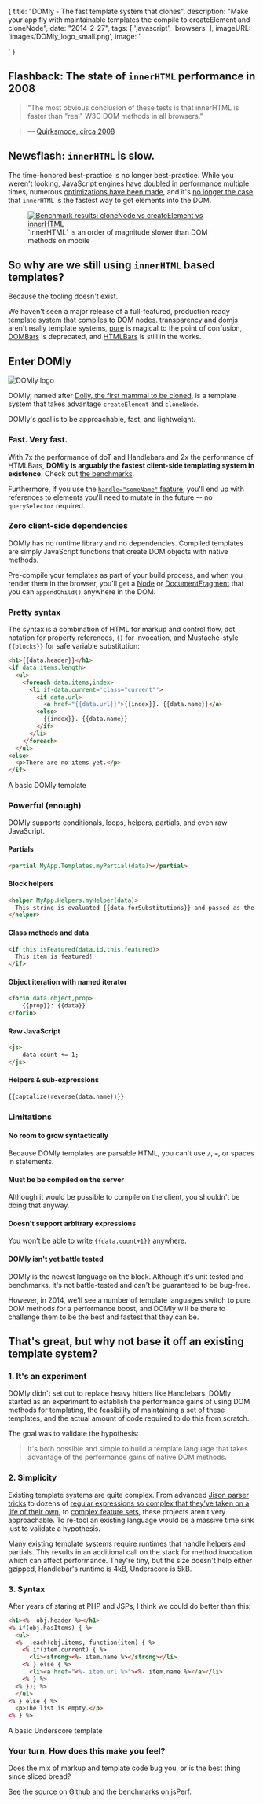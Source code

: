 {
  title: "DOMly - The fast template system that clones",
  description: "Make your app fly with maintainable templates the compile to createElement and cloneNode",
  date: "2014-2-27",
  tags: [
    'javascript',
    'browsers'
  ],
  imageURL: 'images/DOMly_logo_small.png',
  image: '<div class="fullMast" style="background-image: url(images/DOMly_logo_small.png);"></div>'
}

## Flashback: The state of `innerHTML` performance in 2008

> "The most obvious conclusion of these tests is that innerHTML is faster than "real" W3C DOM methods in all browsers."

> &#8212; [Quirksmode, circa 2008][quirksmode: innerHTML]

## Newsflash: `innerHTML` is slow.

The time-honored best-practice is no longer best-practice. While you weren't looking, JavaScript engines have [doubled in performance][V8 crankshaft] multiple times, numerous [optimizations have been made][webkit patch for 82201], and it's [no longer the case][cloneNode vs createElement vs innerHTML] that `innerHTML` is the fastest way to get elements into the DOM.

<figure>
    <a href="http://jsperf.com/clonenode-vs-createelement-performance/32" title="Benchmarks on jsPerf"><img src="images/bench-createElement-cloneNode-innerHTML.png" alt="Benchmark results: cloneNode vs createElement vs innerHTML" target="_blank"></a>
    <figcaption>`innerHTML` is an order of magnitude slower than DOM methods on mobile</figcaption>
</figure>

<!-- Results for cloneNode vs createElement vs innerHTML -->
<!-- <script src="http://www.browserscope.org/user/tests/table/agt1YS1wcm9maWxlcnIRCxIEVGVzdBiAgIDUzbCvCww?o=js"></script> -->

## So why are we still using `innerHTML` based templates?

Because the tooling doesn't exist.

We haven't seen a major release of a full-featured, production ready template system that compiles to DOM nodes. [transparency] and [domjs] aren't really template systems, [pure] is magical to the point of confusion, [DOMBars] is deprecated, and [HTMLBars] is still in the works.


## Enter DOMly
<img src="images/DOMly_logo_small.png" class="right titleImage" alt="DOMly logo">

DOMly, named after [Dolly, the first mammal to be cloned], is a template system that takes advantage `createElement` and `cloneNode`.

DOMly's goal is to be approachable, fast, and lightweight.


### Fast. Very fast.

With 7x the performance of doT and Handlebars and 2x the performance of HTMLBars, **DOMly is arguably the fastest client-side templating system in existence**. Check out [the benchmarks][benchmarks on jsPerf].

Furthermore, if you use the [`handle="someName"` feature][handles feature], you'll end up with references to elements you'll need to mutate in the future -- no `querySelector` required.


### Zero client-side dependencies

DOMly has no runtime library and no dependencies. Compiled templates are simply JavaScript functions that create DOM objects with native methods.

Pre-compile your templates as part of your build process, and when you render them in the browser, you'll get a [Node] or [DocumentFragment] that you can `appendChild()` anywhere in the DOM.


### Pretty syntax

The syntax is a combination of HTML for markup and control flow, dot notation for property references, `()` for invocation, and Mustache-style `{{blocks}}` for safe variable substitution:

```html
<h1>{{data.header}}</h1>
<if data.items.length>
  <ul>
    <foreach data.items,index>
      <li if-data.current='class="current"'>
        <if data.url>
          <a href="{{data.url}}">{{index}}. {{data.name}}</a>
        <else>
          {{index}}. {{data.name}}
        </if>
      </li>
    </foreach>
  </ul>
<else>
  <p>There are no items yet.</p>
</if>
```
<figcaption class="center">A basic DOMly template</figcaption>


### Powerful (enough)

DOMly supports conditionals, loops, helpers, partials, and even raw JavaScript.

#### Partials
```html
<partial MyApp.Templates.myPartial(data)></partial>
```

#### Block helpers
```html
<helper MyApp.Helpers.myHelper(data)>
  This string is evaluated {{data.forSubstitutions}} and passed as the last argument.
</helper>
```

#### Class methods and data
```html
<if this.isFeatured(data.id,this.featured)>
  This item is featured!
</if>
```

#### Object iteration with named iterator
```html
<forin data.object,prop>
    {{prop}}: {{data}}
</forin>
```

#### Raw JavaScript
```html
<js>
    data.count += 1;
</js>
```

#### Helpers & sub-expressions
```html
{{captalize(reverse(data.name))}}
```

### Limitations

#### No room to grow syntactically

Because DOMly templates are parsable HTML, you can't use `/`, `=`, or spaces in statements.

#### Must be be compiled on the server

Although it would be possible to compile on the client, you shouldn't be doing that anyway.

#### Doesn't support arbitrary expressions

You won't be able to write `{{data.count+1}}` anywhere.

#### DOMly isn't yet battle tested

DOMly is the newest language on the block. Although it's unit tested and benchmarks, it's not battle-tested and can't be guaranteed to be bug-free. 

However, in 2014, we'll see a number of template languages switch to pure DOM methods for a performance boost, and DOMly will be there to challenge them to be the best and fastest that they can be.


## That's great, but why not base it off an existing template system?

### 1. It's an experiment

DOMly didn't set out to replace heavy hitters like Handlebars. DOMly started as an experiment to establish the performance gains of using DOM methods for templating, the feasibility of maintaining a set of these templates, and the actual amount of code required to do this from scratch.

The goal was to validate the hypothesis:

>It's both possible and simple to build a template language that takes advantage of the performance gains of native DOM methods.

### 2. Simplicity

Existing template systems are quite complex. From advanced [Jison parser tricks] to dozens of [regular expressions so complex that they've taken on a life of their own], to [complex feature sets], these projects aren't very approachable. To re-tool an existing language would be a massive time sink just to validate a hypothesis.

Many existing template systems require runtimes that handle helpers and partials. This results in an additional call on the stack for method invocation which can affect performance. They're tiny, but the size doesn't help either gzipped, Handlebar's runtime is 4kB, Underscore is 5kB.

### 3. Syntax

After years of staring at PHP and JSPs, I think we could do better than this:

```html
<h1><%- obj.header %></h1>
<% if(obj.hasItems) { %>
  <ul>
  <% _.each(obj.items, function(item) { %>
    <% if(item.current) { %>
      <li><strong><%- item.name %></strong></li>
    <% } else { %>
      <li><a href="<%- item.url %>"><%- item.name %></a></li>
    <% } %>
  <% }); %>
  </ul>
<% } else { %>
  <p>The list is empty.</p>
<% } %>
```
<figcaption class="center">A basic Underscore template</figcaption>


### Your turn. How does this make you feel?

Does the mix of markup and template code bug you, or is the best thing since sliced bread?

See [the source on Github] and the [benchmarks on jsPerf]. 



[Dolly, the first mammal to be cloned]: http://en.wikipedia.org/wiki/Dolly_(sheep)
[Node]: https://developer.mozilla.org/en-US/docs/Web/API/Node
[DocumentFragment]: https://developer.mozilla.org/en-US/docs/Web/API/DocumentFragment
[complex feature sets]: http://jlongster.github.io/nunjucks/templating.html
[regular expressions so complex that they've taken on a life of their own]: https://github.com/olado/doT/blob/master/doT.js#L15
[Jison parser tricks]: https://github.com/wycats/handlebars.js/blob/master/src/handlebars.l#L31-L50
[transparency]: http://leonidas.github.io/transparency/
[pure]: http://beebole.com/pure/
[domjs]: https://github.com/medikoo/domjs
[DOMBars]: https://github.com/blakeembrey/dombars
[HTMLBars]: https://github.com/tildeio/htmlbars
[the source on Github]: https://github.com/lazd/DOMly
[handles feature]: https://github.com/lazd/DOMly#handlehandlename
[quirksmode: innerHTML]: http://www.quirksmode.org/dom/innerhtml.html
[V8 crankshaft]: http://blog.chromium.org/2010/12/new-crankshaft-for-v8.html
[webkit patch for 82201]: https://bugs.webkit.org/show_bug.cgi?id=82201
[benchmarks on jsPerf]: http://jsperf.com/domly-vs-the-world
[cloneNode vs createElement vs innerHTML]: http://jsperf.com/clonenode-vs-createelement-performance/32

